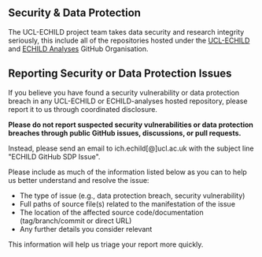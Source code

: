 ## Security & Data Protection

The UCL-ECHILD project team takes data security and research integrity seriously, this include all of the repositories hosted under the 
[UCL-ECHILD](https://github.com/UCL-ECHILD) and [ECHILD Analyses](https://github.com/ECHILD-analyses) GitHub Organisation.

## Reporting Security or Data Protection Issues 

If you believe you have found a security vulnerability or data protection breach in any UCL-ECHILD or ECHILD-analyses hosted repository, 
please report it to us through coordinated disclosure.

**Please do not report suspected security vulnerabilities or data protection breaches through public GitHub issues, discussions, or pull requests.**

Instead, please send an email to ich.echild[@]ucl.ac.uk with the subject line "ECHILD GitHub SDP Issue".

Please include as much of the information listed below as you can to help us better understand and resolve the issue:

  * The type of issue (e.g., data protection breach, security vulnerability)
  * Full paths of source file(s) related to the manifestation of the issue
  * The location of the affected source code/documentation (tag/branch/commit or direct URL)
  * Any further details you consider relevant

This information will help us triage your report more quickly.
